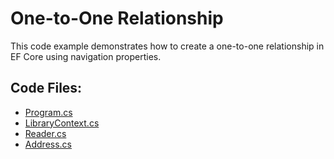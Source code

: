# One-to-One Relationship

This code example demonstrates how to create a one-to-one relationship in EF Core using navigation properties.

## Code Files:
- [Program.cs](../shared/Program.cs)
- [LibraryContext.cs](LibraryContext.cs)
- [Reader.cs](../shared/Reader.cs)
- [Address.cs](../shared/Address.cs)